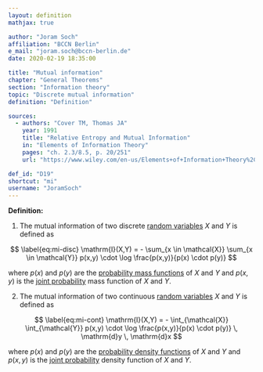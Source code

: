 ```yaml
---
layout: definition
mathjax: true

author: "Joram Soch"
affiliation: "BCCN Berlin"
e_mail: "joram.soch@bccn-berlin.de"
date: 2020-02-19 18:35:00

title: "Mutual information"
chapter: "General Theorems"
section: "Information theory"
topic: "Discrete mutual information"
definition: "Definition"

sources:
  - authors: "Cover TM, Thomas JA"
    year: 1991
    title: "Relative Entropy and Mutual Information"
    in: "Elements of Information Theory"
    pages: "ch. 2.3/8.5, p. 20/251"
    url: "https://www.wiley.com/en-us/Elements+of+Information+Theory%2C+2nd+Edition-p-9780471241959"

def_id: "D19"
shortcut: "mi"
username: "JoramSoch"
---
```



**Definition:**

1) The mutual information of two discrete [random variables](/D/rvar) $X$ and $Y$ is defined as

$$ \label{eq:mi-disc}
\mathrm{I}(X,Y) = - \sum_{x \in \mathcal{X}} \sum_{x \in \mathcal{Y}} p(x,y) \cdot \log \frac{p(x,y)}{p(x) \cdot p(y)}
$$

where $p(x)$ and $p(y)$ are the [probability mass functions](/D/pmf) of $X$ and $Y$ and $p(x,y)$ is the [joint probability](/D/prob-joint) mass function of $X$ and $Y$.

2) The mutual information of two continuous [random variables](/D/rvar) $X$ and $Y$ is defined as

$$ \label{eq:mi-cont}
\mathrm{I}(X,Y) = - \int_{\mathcal{X}} \int_{\mathcal{Y}} p(x,y) \cdot \log \frac{p(x,y)}{p(x) \cdot p(y)} \, \mathrm{d}y \, \mathrm{d}x
$$

where $p(x)$ and $p(y)$ are the [probability density functions](/D/pmf) of $X$ and $Y$ and $p(x,y)$ is the [joint probability](/D/prob-joint) density function of $X$ and $Y$.